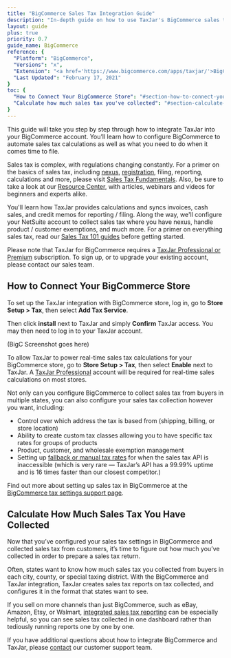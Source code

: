 ```yaml
---
title: "BigCommerce Sales Tax Integration Guide"
description: "In-depth guide on how to use TaxJar's BigCommerce sales tax integration."
layout: guide
plus: true
priority: 0.7
guide_name: BigCommerce
reference: {
  "Platform": "BigCommerce",
  "Versions": "x",
  "Extension": "<a href='https://www.bigcommerce.com/apps/taxjar/'>BigCommerce.com</a>",
  "Last Updated": "February 17, 2021"
}
toc: {
  "How to Connect Your BigCommerce Store": "#section-how-to-connect-your-bigcommerce-store",
  "Calculate how much sales tax you've collected": "#section-calculate-how-much-sales-tax-you-have-collected"
}
---
```


This guide will take you step by step through how to integrate TaxJar into your BigCommerce account. You’ll learn how to configure BigCommerce to automate sales tax calculations as well as what you need to do when it comes time to file.

Sales tax is complex, with regulations changing constantly. For a primer on the basics of sales tax, including [nexus](https://www.taxjar.com/resources/sales-tax/nexus), [registration](https://www.taxjar.com/resources/sales-tax/registration), filing, reporting, calculations and more, please visit [Sales Tax Fundamentals](https://www.taxjar.com/resources/sales-tax). Also, be sure to take a look at our [Resource Center](https://www.taxjar.com/resources/), with articles, webinars and videos for beginners and experts alike.

You'll learn how TaxJar provides calculations and syncs invoices, cash sales, and credit memos for reporting / filing. Along the way, we'll configure your NetSuite account to collect sales tax where you have nexus, handle product / customer exemptions, and much more. For a primer on everything sales tax, read our [Sales Tax 101 guides](https://www.taxjar.com/learn-sales-tax/) before getting started.

Please note that TaxJar for BigCommerce requires a [TaxJar Professional or Premium](https://www.taxjar.com/how-it-works/) subscription. To sign up, or to upgrade your existing account, please contact our sales team.

## How to Connect Your BigCommerce Store

To set up the TaxJar integration with BigCommerce store, log in, go to **Store Setup > Tax**, then select **Add Tax Service**.

<!-- (BigC Screenshot goes here) -->

Then click **install** next to TaxJar and simply **Confirm** TaxJar access. You may then need to log in to your TaxJar account.

(BigC Screenshot goes here)

To allow TaxJar to power real-time sales tax calculations for your BigCommerce store, go to **Store Setup > Tax**, then select **Enable** next to TaxJar. A [TaxJar Professional](https://www.taxjar.com/pricing/) account will be required for real-time sales calculations on most stores.

<!-- (BigC Screenshot goes here) -->

Not only can you configure BigCommerce to collect sales tax from buyers in multiple states, you can also configure your sales tax collection however you want, including:

  * Control over which address the tax is based from (shipping, billing, or store location)
  * Ability to create custom tax classes allowing you to have specific tax rates for groups of products
  * Product, customer, and wholesale exemption management
  * Setting up [fallback or manual tax rates](https://support.taxjar.com/article/979-setting-up-tax-rates-in-bigcommerce) for when the sales tax API is inaccessible (which is very rare — TaxJar’s API has a 99.99% uptime and is 16 times faster than our closest competitor.)

Find out more about setting up sales tax in BigCommerce at the [BigCommerce tax settings support page](https://support.bigcommerce.com/articles/Public/tax-settings#Step1).

## Calculate How Much Sales Tax You Have Collected

Now that you’ve configured your sales tax settings in BigCommerce and collected sales tax from customers, it’s time to figure out how much you’ve collected in order to prepare a sales tax return.

Often, states want to know how much sales tax you collected from buyers in each city, county, or special taxing district. With the BigCommerce and TaxJar integration, TaxJar creates sales tax reports on tax collected, and configures it in the format that states want to see.

If you sell on more channels than just BigCommerce, such as eBay, Amazon, Etsy, or Walmart, [integrated sales tax reporting](https://www.taxjar.com/sales-tax-integrations/) can be especially helpful, so you can see sales tax collected in one dashboard rather than tediously running reports one by one by one.

<!-- (BigC Screenshot goes here) -->

If you have additional questions about how to integrate BigCommerce and TaxJar, please [contact](mailto:support@taxjar.com) our customer support team.
